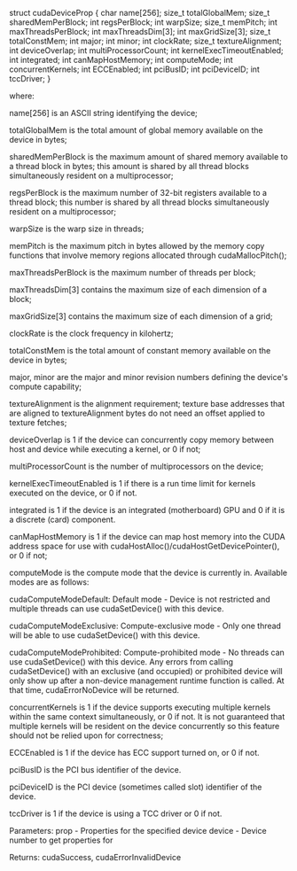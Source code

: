 
struct cudaDeviceProp {
    char name[256];
    size_t totalGlobalMem;
    size_t sharedMemPerBlock;
    int regsPerBlock;
    int warpSize;
    size_t memPitch;
    int maxThreadsPerBlock;
    int maxThreadsDim[3];
    int maxGridSize[3];
    size_t totalConstMem;
    int major;
    int minor;
    int clockRate;
    size_t textureAlignment;
    int deviceOverlap;
    int multiProcessorCount;
    int kernelExecTimeoutEnabled;
    int integrated;
    int canMapHostMemory;
    int computeMode;
    int concurrentKernels;
    int ECCEnabled;
    int pciBusID;
    int pciDeviceID;
    int tccDriver;
}

where:

name[256] is an ASCII string identifying the device;

totalGlobalMem is the total amount of global memory available on the device in bytes;

sharedMemPerBlock is the maximum amount of shared memory available to a thread block in bytes; this amount is shared by all thread blocks simultaneously resident on a multiprocessor;

regsPerBlock is the maximum number of 32-bit registers available to a thread block; this number is shared by all thread blocks simultaneously resident on a multiprocessor;

warpSize is the warp size in threads;

memPitch is the maximum pitch in bytes allowed by the memory copy functions that involve memory regions allocated through cudaMallocPitch();

maxThreadsPerBlock is the maximum number of threads per block;

maxThreadsDim[3] contains the maximum size of each dimension of a block;

maxGridSize[3] contains the maximum size of each dimension of a grid;

clockRate is the clock frequency in kilohertz;

totalConstMem is the total amount of constant memory available on the device in bytes;

major, minor are the major and minor revision numbers defining the device's compute capability;

textureAlignment is the alignment requirement; texture base addresses that are aligned to textureAlignment bytes do not need an offset applied to texture fetches;

deviceOverlap is 1 if the device can concurrently copy memory between host and device while executing a kernel, or 0 if not;

multiProcessorCount is the number of multiprocessors on the device;

kernelExecTimeoutEnabled is 1 if there is a run time limit for kernels executed on the device, or 0 if not.

integrated is 1 if the device is an integrated (motherboard) GPU and 0 if it is a discrete (card) component.

canMapHostMemory is 1 if the device can map host memory into the CUDA address space for use with cudaHostAlloc()/cudaHostGetDevicePointer(), or 0 if not;

computeMode is the compute mode that the device is currently in. Available modes are as follows:

cudaComputeModeDefault: Default mode - Device is not restricted and multiple threads can use cudaSetDevice() with this device.

cudaComputeModeExclusive: Compute-exclusive mode - Only one thread will be able to use cudaSetDevice() with this device.

cudaComputeModeProhibited: Compute-prohibited mode - No threads can use cudaSetDevice() with this device. Any errors from calling cudaSetDevice() with an exclusive (and occupied) or prohibited device will only show up after a non-device management runtime function is called. At that time, cudaErrorNoDevice will be returned.

concurrentKernels is 1 if the device supports executing multiple kernels within the same context simultaneously, or 0 if not. It is not guaranteed that multiple kernels will be resident on the device concurrently so this feature should not be relied upon for correctness;

ECCEnabled is 1 if the device has ECC support turned on, or 0 if not.

pciBusID is the PCI bus identifier of the device.

pciDeviceID is the PCI device (sometimes called slot) identifier of the device.

tccDriver is 1 if the device is using a TCC driver or 0 if not.


Parameters:
prop    - Properties for the specified device
device  - Device number to get properties for

Returns:
cudaSuccess, cudaErrorInvalidDevice


